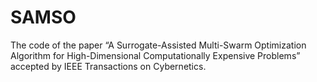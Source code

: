 # SAMSO
The code of the paper “A Surrogate-Assisted Multi-Swarm Optimization Algorithm for High-Dimensional Computationally Expensive Problems” 
accepted by IEEE Transactions on Cybernetics.
